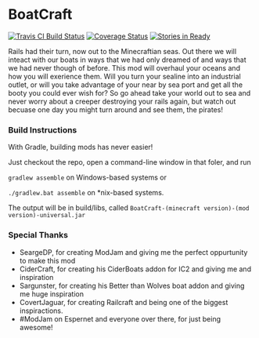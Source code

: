 BoatCraft
=========

[![Travis CI Build Status](https://travis-ci.org/Open-Code-Developers/BoatCraft.png?branch=master)](https://travis-ci.org/Open-Code-Developers/BoatCraft)
[![Coverage Status](https://coveralls.io/repos/Open-Code-Developers/BoatCraft/badge.png)](https://coveralls.io/r/Open-Code-Developers/BoatCraft)
[![Stories in Ready](https://badge.waffle.io/Open-Code-Developers/BoatCraft.png?label=in%20progress)](https://waffle.io/Open-Code-Developers/BoatCraft)

Rails had their turn, now out to the Minecraftian seas. Out there we will inteact with our boats in ways that we had only dreamed of and ways that we had never though of before. This mod will overhaul your oceans and how you will exerience them. Will you turn your sealine into an industrial outlet, or will you take advantage of your near by sea port and get all the booty you could ever wish for? So go ahead take your world out to sea and never worry about a creeper destroying your rails again, but watch out becuase one day you might turn around and see them, the pirates!

### Build Instructions
With Gradle, building mods has never easier!

Just checkout the repo, open a command-line window in that foler, and run 

``` gradlew assemble ``` on Windows-based systems or 

``` ./gradlew.bat assemble ``` on *nix-based systems.

The output will be in build/libs, called ``` BoatCraft-(minecraft version)-(mod version)-universal.jar ```

### Special Thanks
- SeargeDP, for creating ModJam and giving me the perfect oppurtunity to make this mod
- CiderCraft, for creating his CiderBoats addon for IC2 and giving me and inspiration
- Sargunster, for creating his Better than Wolves boat addon and giving me huge inspiration
- CovertJaguar, for creating Railcraft and being one of the biggest inspiractions.
- #ModJam on Espernet and everyone over there, for just being awesome!
